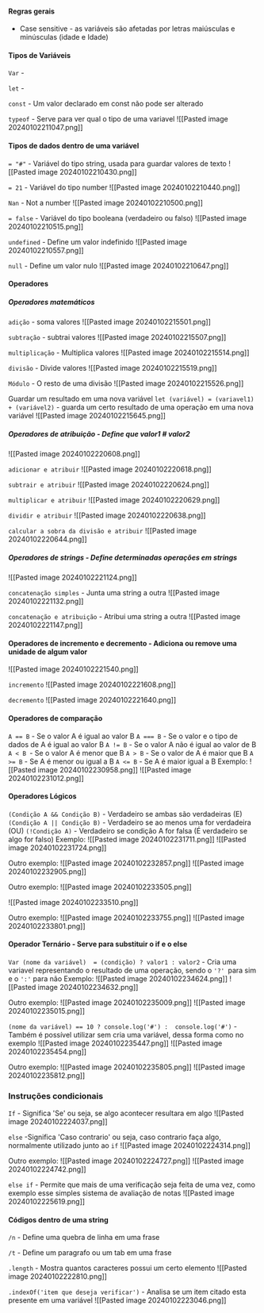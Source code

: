 #### Regras gerais
- Case sensitive  - as variáveis são afetadas por letras maiúsculas e minúsculas (idade e Idade)

#### Tipos de Variáveis

`Var`  -

`let` - 

`const`  - Um valor declarado em const não pode ser alterado

`typeof`  - Serve para ver qual o tipo de uma variavel
![[Pasted image 20240102211047.png]]

#### Tipos de dados dentro de uma variável

`= "#"`  - Variável do tipo string, usada para guardar valores de texto
![[Pasted image 20240102210430.png]]

`= 21`  - Variável do tipo number
![[Pasted image 20240102210440.png]]

`Nan`  - Not a number
![[Pasted image 20240102210500.png]]

`= false`  - Variável do tipo booleana (verdadeiro ou falso) 
![[Pasted image 20240102210515.png]]

`undefined`  - Define um valor indefinido
![[Pasted image 20240102210557.png]]

`null`  - Define um valor nulo
![[Pasted image 20240102210647.png]]


#### Operadores

##### Operadores matemáticos


`adição`  - soma  valores
![[Pasted image 20240102215501.png]]

`subtração`  - subtrai valores
![[Pasted image 20240102215507.png]]

`multiplicação`  - Multiplica valores
![[Pasted image 20240102215514.png]]

`divisão`  - Divide valores
![[Pasted image 20240102215519.png]]

`Módulo`  - O resto de uma divisão
![[Pasted image 20240102215526.png]]

Guardar um resultado em uma nova variável
`let (variável) = (variavel1) + (variável2)`  - guarda um certo resultado de uma operação em uma nova variável
![[Pasted image 20240102215645.png]]


##### Operadores de atribuição  - Define que valor1 # valor2
![[Pasted image 20240102220608.png]]

`adicionar e atribuir`
![[Pasted image 20240102220618.png]]

`subtrair e atribuir`
![[Pasted image 20240102220624.png]]

`multiplicar e atribuir`
![[Pasted image 20240102220629.png]]

`dividir e atribuir`
![[Pasted image 20240102220638.png]]

`calcular a sobra da divisão e atribuir`
![[Pasted image 20240102220644.png]]


##### Operadores de strings  - Define determinadas operações em strings
![[Pasted image 20240102221124.png]]

`concatenação simples`  - Junta uma string a outra
![[Pasted image 20240102221132.png]]

`concatenação e atribuição`  - Atribui uma string a outra
![[Pasted image 20240102221147.png]]


#### Operadores de incremento e decremento  - Adiciona ou remove uma unidade de algum valor
![[Pasted image 20240102221540.png]]

`incremento`
![[Pasted image 20240102221608.png]]

`decremento`
![[Pasted image 20240102221640.png]]

#### Operadores de comparação
`A == B` - Se o valor A é igual ao valor B
`A === B` - Se o valor e o tipo de dados de A é igual ao valor B
`A != B` - Se o valor A não é igual ao valor de B
`A < B `- Se o valor A é menor que B
`A > B` - Se o valor de A é maior que B
`A >= B` - Se A é menor ou igual a B
`A <= B` - Se A é maior igual a B
Exemplo:
![[Pasted image 20240102230958.png]]
![[Pasted image 20240102231012.png]]


#### Operadores Lógicos
`(Condição A && Condição B)`  - Verdadeiro se ambas são verdadeiras (E)
`(Condição A || Condição B)`  - Verdadeiro se ao menos uma for verdadeira (OU)
`(!Condição A)`  - Verdadeiro se condição A for falsa (É verdadeiro se algo for falso)
Exemplo:
![[Pasted image 20240102231711.png]]
![[Pasted image 20240102231724.png]]

Outro exemplo:
![[Pasted image 20240102232857.png]]
![[Pasted image 20240102232905.png]]

Outro exemplo:
![[Pasted image 20240102233505.png]]

![[Pasted image 20240102233510.png]]

Outro exemplo:
![[Pasted image 20240102233755.png]]
![[Pasted image 20240102233801.png]]


#### Operador Ternário  - Serve para substituir o if e o else

`Var (nome da variável)  = (condição) ? valor1 : valor2`  - Cria uma variavel representando o resultado de uma operação, sendo o `'?' `para sim e o `':'` para não
Exemplo:
![[Pasted image 20240102234624.png]]
![[Pasted image 20240102234632.png]]

Outro exemplo:
![[Pasted image 20240102235009.png]]
![[Pasted image 20240102235015.png]]

`(nome da variável) == 10 ? console.log('#') :  console.log('#')`  - Também é possível utilizar sem cria uma variável, dessa forma como no exemplo
![[Pasted image 20240102235447.png]]
![[Pasted image 20240102235454.png]]

Outro exemplo:
![[Pasted image 20240102235805.png]]
![[Pasted image 20240102235812.png]]





### Instruções condicionais

`If`  - Significa 'Se' ou seja, se algo acontecer resultara em algo 
![[Pasted image 20240102224037.png]]

`else`  -Significa 'Caso contrario' ou seja, caso contrario faça algo, normalmente utilizado junto ao `if`
![[Pasted image 20240102224314.png]]

Outro exemplo:
![[Pasted image 20240102224727.png]]
![[Pasted image 20240102224742.png]]

`else if`  - Permite que mais de uma verificação seja feita de uma vez, como exemplo esse simples sistema de avaliação de notas
![[Pasted image 20240102225619.png]]


#### Códigos dentro de uma string

`/n`  - Define uma quebra de linha em uma frase

`/t`  - Define um paragrafo ou um tab em uma frase

`.length`  - Mostra quantos caracteres possui um certo elemento
![[Pasted image 20240102222810.png]]

`.indexOf('item que deseja verificar')`  - Analisa se um item citado esta presente em uma variável
![[Pasted image 20240102223046.png]]

